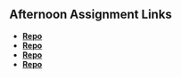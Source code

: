 ## Afternoon Assignment Links

* **[Repo](https://github.com/DavidLiamB/fs-journal)**
* **[Repo](https://github.com/DavidLiamB/coolsite)**
* **[Repo](https://github.com/DavidLiamB/<ASSIGNMENT_REPO>)**
* **[Repo](https://github.com/DavidLiamB/<ASSIGNMENT_REPO>)**
